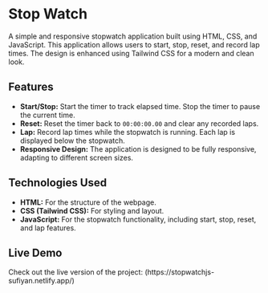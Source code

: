 <h1>Stop Watch</h1>

A simple and responsive stopwatch application built using HTML, CSS, and JavaScript. This application allows users to start, stop, reset, and record lap times. The design is enhanced using Tailwind CSS for a modern and clean look.

<h2>Features</h2>

- **Start/Stop:** Start the timer to track elapsed time. Stop the timer to pause the current time.
- **Reset:** Reset the timer back to `00:00:00.00` and clear any recorded laps.
- **Lap:** Record lap times while the stopwatch is running. Each lap is displayed below the stopwatch.
- **Responsive Design:** The application is designed to be fully responsive, adapting to different screen sizes.

<h2>Technologies Used</h2>

- **HTML:** For the structure of the webpage.
- **CSS (Tailwind CSS):** For styling and layout.
- **JavaScript:** For the stopwatch functionality, including start, stop, reset, and lap features.

<h2>Live Demo</h2>
Check out the live version of the project: (https://stopwatchjs-sufiyan.netlify.app/)




